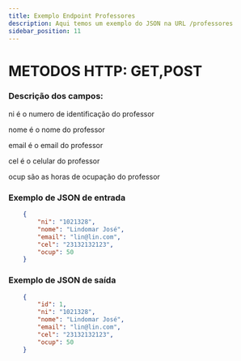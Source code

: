 ```yaml
---
title: Exemplo Endpoint Professores
description: Aqui temos um exemplo do JSON na URL /professores 
sidebar_position: 11
---
```

# METODOS HTTP: GET,POST
### Descrição dos campos:

ni é o numero de identificação do professor

nome é o nome do professor

email é o email do professor

cel é o celular do professor

ocup são as horas de ocupação do professor
### Exemplo de JSON de entrada
```json    
    {
		"ni": "1021328",
		"nome": "Lindomar José",
		"email": "lin@lin.com",
		"cel": "23132132123",
		"ocup": 50
	}
```   
### Exemplo de JSON de saída
```json    
    {
		"id": 1,
		"ni": "1021328",
		"nome": "Lindomar José",
		"email": "lin@lin.com",
		"cel": "23132132123",
		"ocup": 50
	}
```    